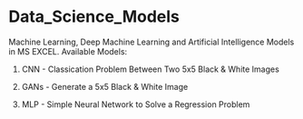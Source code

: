 # Data_Science_Models
Machine Learning, Deep Machine Learning and Artificial Intelligence Models in MS EXCEL. Available Models:

1) CNN - Classication Problem Between Two 5x5 Black & White Images

2) GANs - Generate a 5x5 Black & White Image

3) MLP - Simple Neural Network to Solve a Regression Problem

